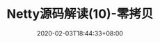 ---
title: "Netty源码解读(10)-零拷贝"
date: 2020-02-03T18:44:33+08:00
description: ""
tags: ["网络", "中间件", "JAVA", "Netty"]
categories: "Netty源码解读"
draft: true
---